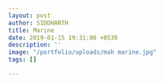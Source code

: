 ```yaml
---
layout: post
author: SIDDHARTH
title: Marine
date: 2019-01-15 19:31:00 +0530
description: ''
image: "/portfolio/uploads/mah marine.jpg"
tags: []

---
```

